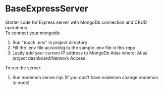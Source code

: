 # BaseExpressServer


Starter code for Express server with MongoDb connection and CRUD operations<br/>
To connect your mongodb:<br/>
  1. Run "touch .env" in project directory 
  2. Fill the .env file according to the sample .env file in this repo
  3. Lastly add your current IP address to MongoDb Atlas where: Atlas project dashboard/Network Access<br/>
  
To run the server: <br/>
  1. Run nodemon server.mjs (If you don't have nodemon change nodemon to node)
